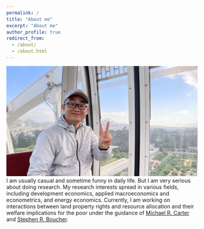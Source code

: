 ```yaml
---
permalink: /
title: "About me"
excerpt: "About me"
author_profile: true
redirect_from: 
  - /about/
  - /about.html
---
```

![largephoto](/images/personalphoto-large.jpg)
I am usually casual and sometime funny in daily life. But I am very serious about doing research. My research interests spread in various fields, including development economics, applied macroeconomics and econometrics, and energy economics. Currently, I am working on interactions between land property rights and resource allocation and their welfare implications for the poor under the guidance of [Michael R. Carter](https://are.ucdavis.edu/people/faculty/michael-carter/) and [Stephen R. Boucher](https://are.ucdavis.edu/people/faculty/steve-boucher/).
